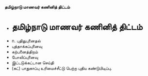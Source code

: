 **தமிழ்நாடு மாணவர் கணினித் திட்டம்**
- # தமிழ்நாடு மாணவர் கணினித் திட்டம்
- n. புதிதுபுனைதல்
- புத்தாக்கப்புனைவு
- கற்பனைத்திறம்
- போலிப்புனைவு
- இட்டடுக்கட்டான செய்தி
- (கட்) பாதுகாப்பு உரிமைச்சீட்டு பெற்ற புதிய கண்டுபிடிப்பு.

